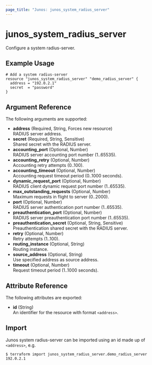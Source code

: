 ```yaml
---
page_title: "Junos: junos_system_radius_server"
---
```


# junos_system_radius_server

Configure a system radius-server.

## Example Usage

```hcl
# Add a system radius-server
resource "junos_system_radius_server" "demo_radius_server" {
  address = "192.0.2.1"
  secret  = "password"
}
```

## Argument Reference

The following arguments are supported:

- **address** (Required, String, Forces new resource)  
  RADIUS server address.
- **secret** (Required, String, Sensitive)  
  Shared secret with the RADIUS server.
- **accounting_port** (Optional, Number)  
  RADIUS server accounting port number (1..65535).
- **accounting_retry** (Optional, Number)  
  Accounting retry attempts (0..100).
- **accounting_timeout** (Optional, Number)  
  Accounting request timeout period (0..1000 seconds).
- **dynamic_request_port** (Optional, Number)  
  RADIUS client dynamic request port number (1..65535).
- **max_outstanding_requests** (Optional, Number)  
  Maximum requests in flight to server (0..2000).
- **port** (Optional, Number)  
  RADIUS server authentication port number (1..65535).
- **preauthentication_port** (Optional, Number)  
  RADIUS server preauthentication port number (1..65535).
- **preauthentication_secret** (Optional, String, Sensitive)  
  Preauthentication shared secret with the RADIUS server.
- **retry** (Optional, Number)  
  Retry attempts (1..100).
- **routing_instance** (Optional, String)  
  Routing instance.
- **source_address** (Optional, String)  
  Use specified address as source address.
- **timeout** (Optional, Number)  
  Request timeout period (1..1000 seconds).

## Attribute Reference

The following attributes are exported:

- **id** (String)  
  An identifier for the resource with format `<address>`.

## Import

Junos system radius-server can be imported using an id made up of `<address>`, e.g.

```shell
$ terraform import junos_system_radius_server.demo_radius_server 192.0.2.1
```
